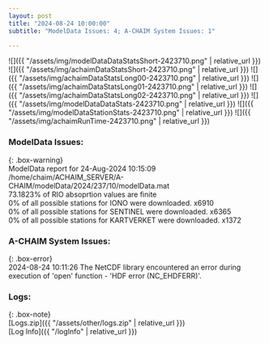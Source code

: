 ```yaml
---
layout: post
title: "2024-08-24 10:00:00"
subtitle: "ModelData Issues: 4; A-CHAIM System Issues: 1"

---
```


![]({{ "/assets/img/modelDataDataStatsShort-2423710.png" | relative_url }})
![]({{ "/assets/img/achaimDataStatsShort-2423710.png" | relative_url }})
![]({{ "/assets/img/achaimDataStatsLong00-2423710.png" | relative_url }})
![]({{ "/assets/img/achaimDataStatsLong01-2423710.png" | relative_url }})
![]({{ "/assets/img/achaimDataStatsLong02-2423710.png" | relative_url }})
![]({{ "/assets/img/modelDataDataStats-2423710.png" | relative_url }})
![]({{ "/assets/img/modelDataStationStats-2423710.png" | relative_url }})
![]({{ "/assets/img/achaimRunTime-2423710.png" | relative_url }})


### ModelData Issues:  
  
{: .box-warning}  
 ModelData report for 24-Aug-2024 10:15:09   
 /home/chaim/ACHAIM_SERVER/A-CHAIM/modelData/2024/237/10/modelData.mat   
 73.1823% of RIO absoprtion values are finite   
 0% of all possible stations for IONO were downloaded. x6910   
 0% of all possible stations for SENTINEL were downloaded. x6365   
 0% of all possible stations for KARTVERKET were downloaded. x1372   
  
### A-CHAIM System Issues:  
  
{: .box-error}  
2024-08-24 10:11:26 The NetCDF library encountered an error during execution of 'open' function - 'HDF error (NC_EHDFERR)'.  

### Logs:  
  
{: .box-note}  
[Logs.zip]({{ "/assets/other/logs.zip" | relative_url }})  
[Log Info]({{ "/logInfo" | relative_url }})  
